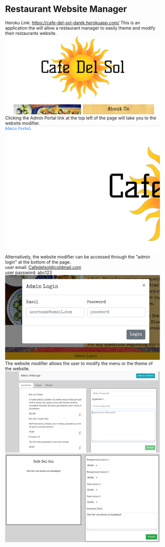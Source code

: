 # Restaurant Website Manager
Heroku Link: https://cafe-del-sol-darek.herokuapp.com/
This is an application the will allow a restaurant manager to easily theme and modify their restaurants website.
![home](client/public/images/cafeProject.PNG?raw=true "home page")
Clicking the Admin Portal link at the top left of the page will take you to the website modifier.
![adminLink](client/public/images/adminLink.PNG?raw=true "admin link")
Alternatively, the website modifier can be accessed through the "admin login" at the bottom of the page.<br>
user email: Cafedelsol@coldmail.com <br>
user password: abc123
![login](client/public/images/adminLogin.PNG?raw=true "admin Login")
The website modifier allows the user to modify the menu or the theme of the website.
![menu](client/public/images/adminMenu.PNG?raw=true "menu")
![theme](client/public/images/adminTheme.PNG?raw=true "theme")

